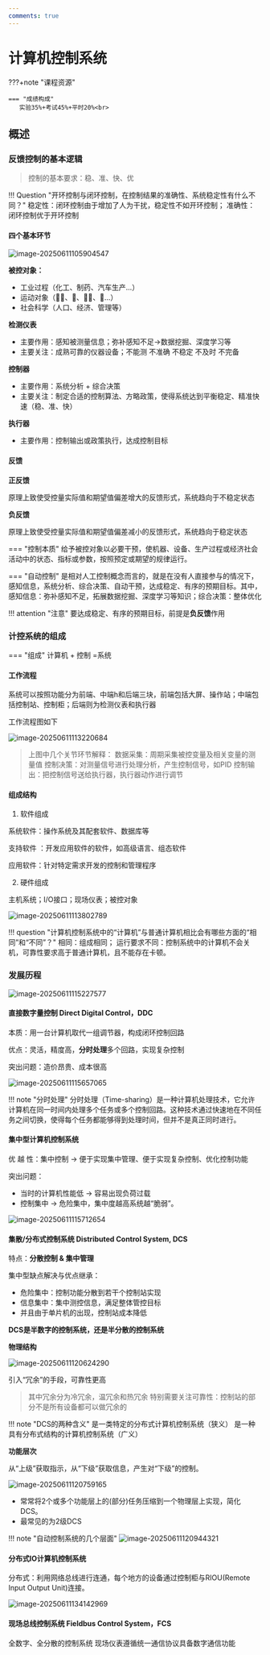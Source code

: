```yaml
---
comments: true
---
```


# 计算机控制系统


???+note "课程资源"


    === "成绩构成"
       实验35%+考试45%+平时20%<br>


## 概述

### 反馈控制的基本逻辑

>控制的基本要求：稳、准、快、优

!!! Question "开环控制与闭环控制，在控制结果的准确性、系统稳定性有什么不同？"
    稳定性：闭环控制由于增加了人为干扰，稳定性不如开环控制；
    准确性：闭环控制优于开环控制

#### 四个基本环节

![image-20250611105904547](https://zyysite.oss-cn-hangzhou.aliyuncs.com/202506111059642.png)


**被控对象：**
- 工业过程（化工、制药、汽车生产...）
- 运动对象（🏃‍♂️、🚗、🚴‍♂️、🚀...）
- 社会科学（人口、经济、管理等）


**检测仪表**
- 主要作用：感知被测量信息；弥补感知不足→数据挖掘、深度学习等
- 主要关注：成熟可靠的仪器设备；不能测 不准确 不稳定 不及时 不完备

**控制器**
- 主要作用：系统分析 + 综合决策
- 主要关注：制定合适的控制算法、方略政策，使得系统达到平衡稳定、精准快速（稳、准、快）

**执行器**
- 主要作用：控制输出或政策执行，达成控制目标

#### 反馈

**正反馈**

原理上致使受控量实际值和期望值偏差增大的反馈形式，系统趋向于不稳定状态


**负反馈**

原理上致使受控量实际值和期望值偏差减小的反馈形式，系统趋向于稳定状态

=== "控制本质"
    给予被控对象以必要干预，使机器、设备、生产过程或经济社会活动中的状态、指标或参数，按照预定或期望的规律运行。

=== "自动控制"
    是相对人工控制概念而言的，就是在没有人直接参与的情况下，感知信息，系统分析、综合决策、自动干预，达成稳定、有序的预期目标。其中，感知信息：弥补感知不足，拓展数据挖掘、深度学习等知识；综合决策：整体优化

!!! attention "注意"
    要达成稳定、有序的预期目标，前提是**负反馈**作用

### 计控系统的组成

=== "组成"
    计算机 + 控制 =系统

#### 工作流程

系统可以按照功能分为前端、中端h和后端三块，前端包括大屏、操作站；中端包括控制站、控制柜；后端则为检测仪表和执行器

工作流程图如下

![image-20250611113220684](https://zyysite.oss-cn-hangzhou.aliyuncs.com/202506111132715.png)

>上图中几个关节环节解释：
数据采集：周期采集被控变量及相关变量的测量值
控制决策：对测量信号进行处理分析，产生控制信号，如PID
控制输出：把控制信号送给执行器，执行器动作进行调节

#### 组成结构

1. 软件组成

系统软件：操作系统及其配套软件、数据库等

支持软件 ：开发应用软件的软件，如高级语言、组态软件

应用软件：针对特定需求开发的控制和管理程序

2. 硬件组成

主机系统；I/O接口；现场仪表；被控对象

![image-20250611113802789](https://zyysite.oss-cn-hangzhou.aliyuncs.com/202506111138833.png)


!!! question "计算机控制系统中的“计算机”与普通计算机相比会有哪些方面的“相同”和“不同”？"
	相同：组成相同；
    运行要求不同：控制系统中的计算机不会关机，可靠性要求高于普通计算机，且不能存在卡顿。

### 发展历程

![image-20250611115227577](https://zyysite.oss-cn-hangzhou.aliyuncs.com/202506111152611.png)

#### 直接数字量控制 Direct Digital Control，DDC

本质：用一台计算机取代一组调节器，构成闭环控制回路

优点：灵活，精度高，**分时处理**多个回路，实现复杂控制

突出问题：造价昂贵、成本很高

![image-20250611115657065](https://zyysite.oss-cn-hangzhou.aliyuncs.com/202506111156092.png)

!!! note "分时处理"
    分时处理（Time-sharing）是一种计算机处理技术，它允许计算机在同一时间内处理多个任务或多个控制回路。这种技术通过快速地在不同任务之间切换，使得每个任务都能够得到处理时间，但并不是真正同时进行。

#### 集中型计算机控制系统

优 越 性：集中控制 → 便于实现集中管理、便于实现复杂控制、优化控制功能

突出问题：
- 当时的计算机性能低 → 容易出现负荷过载
- 控制集中 → 危险集中，集中度越高系统越“脆弱”。

![image-20250611115712654](https://zyysite.oss-cn-hangzhou.aliyuncs.com/202506111157689.png)

####  集散/分布式控制系统 Distributed Control System, DCS

特点：**分散控制 & 集中管理**

集中型缺点解决与优点继承：
- 危险集中：控制功能分散到若干个控制站实现
- 信息集中：集中测控信息，满足整体管控目标
- 并且由于单片机的出现，控制站成本降低

**DCS是半数字的控制系统，还是半分散的控制系统**

**物理结构**

![image-20250611120624290](https://zyysite.oss-cn-hangzhou.aliyuncs.com/202506111206333.png)

引入“冗余”的手段，可靠性更高
>其中冗余分为冷冗余，温冗余和热冗余
特别需要关注可靠性：控制站的部分不是所有设备都可以做冗余的

!!!  note "DCS的两种含义"
    是一类特定的分布式计算机控制系统（狭义）
    是一种具有分布式结构的计算机控制系统（广义）

**功能层次**

从“上级”获取指示，从“下级”获取信息，产生对“下级”的控制。

![image-20250611120759165](https://zyysite.oss-cn-hangzhou.aliyuncs.com/202506111207189.png)

- 常常将2个或多个功能层上的(部分)任务压缩到一个物理层上实现，简化DCS。
- 最常见的为2级DCS

!!! note "自动控制系统的几个层面"
    ![image-20250611120944321](https://zyysite.oss-cn-hangzhou.aliyuncs.com/202506111209372.png)


#### 分布式IO计算机控制系统

分布式：利用网络总线进行连通，每个地方的设备通过控制柜与RIOU(Remote Input Output Unit)连接。

![image-20250611134142969](https://zyysite.oss-cn-hangzhou.aliyuncs.com/202506111341018.png)


#### 现场总线控制系统 Fieldbus Control System，FCS

全数字、全分散的控制系统
现场仪表遵循统一通信协议具备数字通信功能

